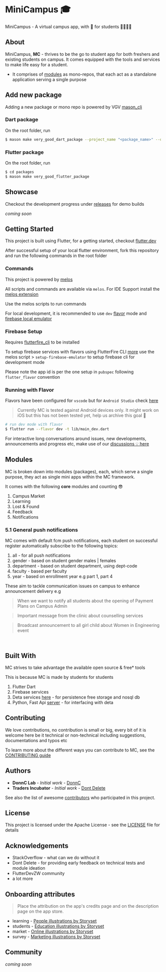 # MiniCampus 🎓

MiniCampus  - A virtual campus app, with 💙 for students 👨‍🎓👩‍🎓

## About
MiniCampus, **MC** - thrives to be the go to student app for both freshers and existing students on campus. It comes equipped with the tools and services to make life easy for a student.
- It comprises of [modules](docs/modules/README.md) as mono-repos, that each act as a standalone application serving a single purpose

## Add new package
Adding a new package or mono repo is powered by VGV [mason_cli](https://pub.dev/packages/mason_cli)
### Dart package
On the root folder, run
```bash
$ mason make very_good_dart_package --project_name "<package_name>" --description "<package description>." -o packages 
```

### Flutter package
On the root folder, run
```bash
$ cd packages
$ mason make very_good_flutter_package
```

## Showcase
Checkout the development progress under [releases](https://github.com/DonnC-Lab/mini_campus/releases) for demo builds

*coming soon*

## Getting Started
This project is built using Flutter, for a getting started, checkout [flutter.dev](https://flutter.dev/)

After successful setup of your local flutter environment, fork this repository and run the following commands in the root folder

### Commands
This project is powered by [melos](https://melos.invertase.dev/)

All scripts and commands are available via `melos`. For IDE Support install the [melos extension](https://melos.invertase.dev/ide-support)

Use the melos scripts to run commands

For local development, it is recommended to use `dev` [flavor](https://docs.flutter.dev/deployment/flavors) mode and [firebase local emulator](https://fireship.io/snippets/firestore-emulator-flutter/)

### Firebase Setup
Requires [flutterfire_cli](https://firebase.google.com/docs/flutter/setup?platform=ios#install-cli-tools) to be installed

To setup firebase services with flavors using FlutterFire CLI [more](https://sebastien-arbogast.com/2022/05/02/multi-environment-flutter-projects-with-flavors/#Integrating_Firebase) use the melos script > `setup-firebase-emulator` to setup firebase cli for development mode

Please note the app id is per the one setup in `pubspec` following `flutter_flavor` convention

### Running with Flavor
Flavors have been configured for `vscode` but for `Android Studio` check [here](https://www.chwe.at/2020/10/flutter-flavors/#add-a-flutter-build-configuration-for-each-flavor-in-android-studio)

> Currently MC is tested against Android devices only. It might work on iOS but this has not been tested yet, help us archive this goal 🙏

```bash
# run dev mode with flavor
$ flutter run --flavor dev -t lib/main_dev.dart
```


For interactive long conversations around issues, new developments, announcements and progress etc, make use of our [discussions 💡 here](https://github.com/DonnC-Lab/mini_campus/discussions)

## Modules
MC is broken down into modules (packages), each, which serve a single purpose, they act as single mini apps within the MC framework.

It comes with the following **core** modules and counting 😎
1. Campus Market
2. Learning
3. Lost & Found
4. Feedback
5. Notifications

### 5.1 General push notifications
MC comes with default fcm push notifications, each student on successful register automatically subscribe to the following topics:
1. all - for all push notifications
2. gender - based on student gender males | females
3. department - based on student department, using dept-code
4. faculty - based per faculty
5. year - based on enrollment year e.g part 1, part 4

These aim to tackle communication issues on campus to enhance announcement delivery e.g
> When we want to notify all students about the opening of Payment Plans on Campus Admin

> Important message from the clinic about counselling services

> Broadcast announcement to all girl child about Women in Engineering event
<br>

## Built With
MC strives to take advantage the available open source & free* tools

This is because MC is made by students for students

1. Flutter Dart
2. Firebase services
3. Deta services [here](https://docs.deta.sh/) - for persistence free storage and nosql db
4. Python, Fast Api [server](https://github.com/DonnC-Lab/mc_py_server) - for interfacing with deta

## Contributing
We love contributions, no contribution is small or big, every bit of it is welcome here be it technical or non-technical including suggestions, documentations and typos etc

To learn more about the different ways you can contribute to MC, see the [CONTRIBUTING guide](CONTRIBUTING.md)

## Authors

* **DonnC Lab** - *Initial work* - [DonnC](https://github.com/DonnC)
* **Traders Incubator** - *Initial work* - [Dont Delete](https://github.com/DontDelete)

See also the list of awesome [contributors](https://github.com/DonnC-Lab/mini_campus/contributors) who participated in this project.

## License

This project is licensed under the Apache License - see the [LICENSE](LICENSE) file for details

## Acknowledgements

* StackOverflow - what can we do without it
* Dont Delete - for providing early feedback on technical tests and module ideation
* FlutterDevZW community
* a lot more 

## Onboarding attributes
> Place the attribution on the app's credits page and on the description page on the app store. 
- learning - <a href="https://storyset.com/people">People illustrations by Storyset</a>
- students - <a href="https://storyset.com/education">Education illustrations by Storyset</a>
- market - <a href="https://storyset.com/online">Online illustrations by Storyset</a>
- survey - <a href="https://storyset.com/marketing">Marketing illustrations by Storyset</a>

## Community
*coming soon*